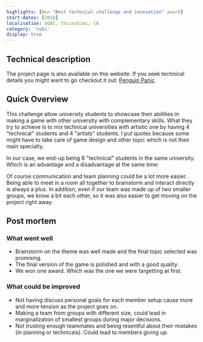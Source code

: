 ```yaml
---
highlights: [Won "Best technical challenge and innovation" award]
start-dates: [2018]
localisation: UQAC, Chicoutimi, CA
category: 'cubi'
display: true
---
```

<!---
Gregoire Boiron <gregoire.boiron@gmail.com>
Copyright (c) 2018 Gregoire Boiron  All Rights Reserved.
--->

## Technical description
The project page is also available on this website. If you seek technical details you might want to go checkout it out: [Penguin Panic](/projects/penguin-panic)

## Quick Overview
This challenge allow university students to showcase their abilities in making a game with other university with complementary skills. What they try to achieve is to mix technical universities with artistic one by having 4 "technical" students and 4 "artists" students. I put quotes because some might have to take care of game design and other topic which is not their main specialty.

In our case, we end-up being 8 "technical" students in the same university. Which is an advantage and a disadvantage at the same time:

Of course communication and team planning could be a lot more easier. Being able to meet in a room all together to brainstorm and interact directly is always a plus. In addition, even if our team was made up of two smaller groups, we know a bit each other, so it was also easier to get moving on the project right away.


## Post mortem
### What went well
- Brainstorm on the theme was well made and the final topic selected was promising.
- The final version of the game is polished and with a good quality.
- We won one award. Which was the one we were targetting at first.

### What could be improved
- Not having discuss personal goals for each member setup cause more and more tension as the project goes on.
- Making a team from groups with different size, could lead in marginalization of smallest groups during major decisions.
- Not trusting enough teammates and being resentful about their mistakes (in planning or technicals). Could lead to members giving up.

